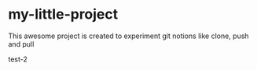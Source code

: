 # my-little-project

This awesome project is created to experiment git notions like clone, push and pull

test-2
